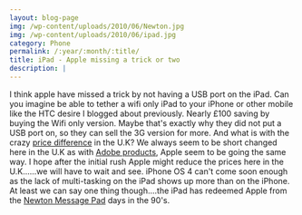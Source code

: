 ```yaml
---
layout: blog-page
img: /wp-content/uploads/2010/06/Newton.jpg
img: /wp-content/uploads/2010/06/ipad.jpg
category: Phone
permalink: /:year/:month/:title/
title: iPad - Apple missing a trick or two
description: |
---
```


I think apple have missed a trick by not having a USB port on the iPad. Can you imagine be able to tether a wifi only iPad to your iPhone or other mobile like the HTC desire I blogged about previously. Nearly £100 saving by buying the Wifi only version. Maybe that's exactly why they did not put a USB port on, so they can sell the 3G version for more. And what is with the crazy [price difference](http://www.telegraph.co.uk/technology/apple/7692004/iPad-to-cost-UK-buyers-up-to-80-more.html) in the U.K? We always seem to be short changed here in the U.K as with [Adobe products](http://www.pcpro.co.uk/blogs/2008/06/23/standing-up-to-uk-rip-off-prices/), Apple seem to be going the same way. I hope after the initial rush Apple might reduce the prices here in the U.K......we will have to wait and see. iPhone OS 4 can't come soon enough as the lack of multi-tasking on the iPad shows up more than on the iPhone. At least we can say one thing though....the iPad has redeemed Apple from the [Newton Message Pad](http://en.wikipedia.org/wiki/Newton_\(platform\)) days in the 90's.